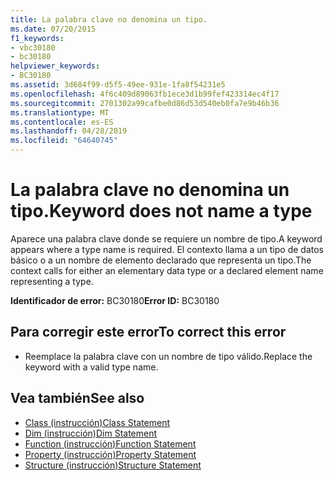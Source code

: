 ```yaml
---
title: La palabra clave no denomina un tipo.
ms.date: 07/20/2015
f1_keywords:
- vbc30180
- bc30180
helpviewer_keywords:
- BC30180
ms.assetid: 3d684f99-d5f5-49ee-931e-1fa8f54231e5
ms.openlocfilehash: 4f6c409d89063fb1ece3d1b99fef423314ec4f17
ms.sourcegitcommit: 2701302a99cafbe0d86d53d540eb0fa7e9b46b36
ms.translationtype: MT
ms.contentlocale: es-ES
ms.lasthandoff: 04/28/2019
ms.locfileid: "64640745"
---
```

# <a name="keyword-does-not-name-a-type"></a><span data-ttu-id="447ae-102">La palabra clave no denomina un tipo.</span><span class="sxs-lookup"><span data-stu-id="447ae-102">Keyword does not name a type</span></span>
<span data-ttu-id="447ae-103">Aparece una palabra clave donde se requiere un nombre de tipo.</span><span class="sxs-lookup"><span data-stu-id="447ae-103">A keyword appears where a type name is required.</span></span> <span data-ttu-id="447ae-104">El contexto llama a un tipo de datos básico o a un nombre de elemento declarado que representa un tipo.</span><span class="sxs-lookup"><span data-stu-id="447ae-104">The context calls for either an elementary data type or a declared element name representing a type.</span></span>  
  
 <span data-ttu-id="447ae-105">**Identificador de error:** BC30180</span><span class="sxs-lookup"><span data-stu-id="447ae-105">**Error ID:** BC30180</span></span>  
  
## <a name="to-correct-this-error"></a><span data-ttu-id="447ae-106">Para corregir este error</span><span class="sxs-lookup"><span data-stu-id="447ae-106">To correct this error</span></span>  
  
- <span data-ttu-id="447ae-107">Reemplace la palabra clave con un nombre de tipo válido.</span><span class="sxs-lookup"><span data-stu-id="447ae-107">Replace the keyword with a valid type name.</span></span>  
  
## <a name="see-also"></a><span data-ttu-id="447ae-108">Vea también</span><span class="sxs-lookup"><span data-stu-id="447ae-108">See also</span></span>

- [<span data-ttu-id="447ae-109">Class (instrucción)</span><span class="sxs-lookup"><span data-stu-id="447ae-109">Class Statement</span></span>](../../visual-basic/language-reference/statements/class-statement.md)
- [<span data-ttu-id="447ae-110">Dim (instrucción)</span><span class="sxs-lookup"><span data-stu-id="447ae-110">Dim Statement</span></span>](../../visual-basic/language-reference/statements/dim-statement.md)
- [<span data-ttu-id="447ae-111">Function (instrucción)</span><span class="sxs-lookup"><span data-stu-id="447ae-111">Function Statement</span></span>](../../visual-basic/language-reference/statements/function-statement.md)
- [<span data-ttu-id="447ae-112">Property (instrucción)</span><span class="sxs-lookup"><span data-stu-id="447ae-112">Property Statement</span></span>](../../visual-basic/language-reference/statements/property-statement.md)
- [<span data-ttu-id="447ae-113">Structure (instrucción)</span><span class="sxs-lookup"><span data-stu-id="447ae-113">Structure Statement</span></span>](../../visual-basic/language-reference/statements/structure-statement.md)
